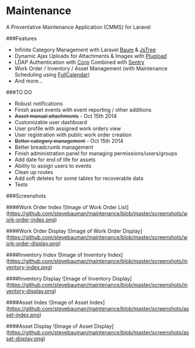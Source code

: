 Maintenance
===========

A Preventative Maintenance Application (CMMS) for Laravel

###Features
* Infinite Category Management with Laravel [Baum](https://github.com/etrepat/baum) & [JsTree](https://github.com/vakata/jstree)
* Dynamic Ajax Uploads for Attachments & Images with [Plupload](https://github.com/jildertmiedema/laravel-plupload)
* LDAP Authentication with [Corp](https://github.com/stevebauman/Corp) Combined with [Sentry](https://github.com/cartalyst/sentry)
* Work Order / Inventory / Asset Management (with Maintenance Scheduling using [FullCalendar](https://github.com/arshaw/fullcalendar))
* And more...

###TO DO
* Robust notifications
* Finish asset events with event reporting / other additions
* <del>Asset manual attachments</del> - Oct 15th 2014
* Customizable user dashboard
* User profile with assigned work orders view
* User registration with public work order creation
* <del>Better category management</del> - Oct 15th 2014
* Better breadcrumb management
* Finish administration panel for managing permissions/users/groups
* Add date for end of life for assets
* Ability to assign users to events
* Clean up routes
* Add soft deletes for some tables for recoverable data
* Tests

###Screenshots

####Work Order Index
![Image of Work Order List]
(https://github.com/stevebauman/maintenance/blob/master/screenshots/work-order-index.png)

####Work Order Display
![Image of Work Order Display]
(https://github.com/stevebauman/maintenance/blob/master/screenshots/work-order-display.png)

####Inventory Index
![Image of Inventory Index]
(https://github.com/stevebauman/maintenance/blob/master/screenshots/inventory-index.png)

####Inventory Display
![Image of Inventory Display]
(https://github.com/stevebauman/maintenance/blob/master/screenshots/inventory-display.png)

####Asset Index
![Image of Asset Index]
(https://github.com/stevebauman/maintenance/blob/master/screenshots/asset-index.png)

####Asset Display
![Image of Asset Display]
(https://github.com/stevebauman/maintenance/blob/master/screenshots/asset-display.png)


